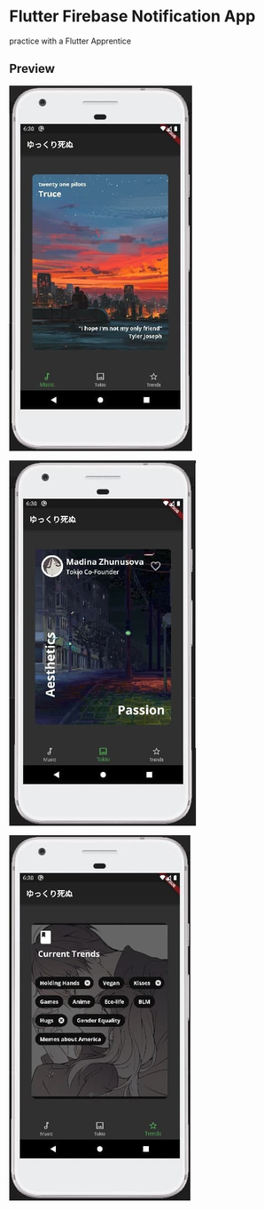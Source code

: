 # Flutter Firebase Notification App

practice with a Flutter Apprentice

## Preview

![Screen 1](https://github.com/bl1nkker/flutter-notifications/blob/main/preview/preview_1.jpg?raw=true)

![Screen 2](https://github.com/bl1nkker/flutter-notifications/blob/main/preview/preview_2.jpg?raw=true)

![Screen 3](https://github.com/bl1nkker/flutter-notifications/blob/main/preview/preview_3.jpg?raw=true)
